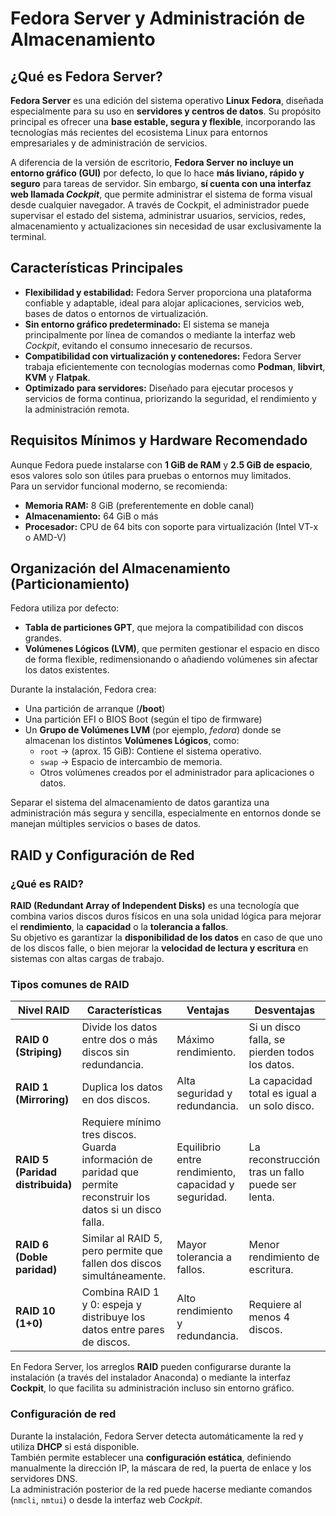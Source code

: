 # Fedora Server y Administración de Almacenamiento

## ¿Qué es Fedora Server?

**Fedora Server** es una edición del sistema operativo **Linux Fedora**, diseñada especialmente para su uso en **servidores y centros de datos**. Su propósito principal es ofrecer una **base estable, segura y flexible**, incorporando las tecnologías más recientes del ecosistema Linux para entornos empresariales y de administración de servicios.

A diferencia de la versión de escritorio, **Fedora Server no incluye un entorno gráfico (GUI)** por defecto, lo que lo hace **más liviano, rápido y seguro** para tareas de servidor. Sin embargo, **sí cuenta con una interfaz web llamada *Cockpit***, que permite administrar el sistema de forma visual desde cualquier navegador. A través de Cockpit, el administrador puede supervisar el estado del sistema, administrar usuarios, servicios, redes, almacenamiento y actualizaciones sin necesidad de usar exclusivamente la terminal.


## Características Principales

- **Flexibilidad y estabilidad:** Fedora Server proporciona una plataforma confiable y adaptable, ideal para alojar aplicaciones, servicios web, bases de datos o entornos de virtualización.  
- **Sin entorno gráfico predeterminado:** El sistema se maneja principalmente por línea de comandos o mediante la interfaz web *Cockpit*, evitando el consumo innecesario de recursos.  
- **Compatibilidad con virtualización y contenedores:** Fedora Server trabaja eficientemente con tecnologías modernas como **Podman**, **libvirt**, **KVM** y **Flatpak**.  
- **Optimizado para servidores:** Diseñado para ejecutar procesos y servicios de forma continua, priorizando la seguridad, el rendimiento y la administración remota.


## Requisitos Mínimos y Hardware Recomendado

Aunque Fedora puede instalarse con **1 GiB de RAM** y **2.5 GiB de espacio**, esos valores solo son útiles para pruebas o entornos muy limitados.  
Para un servidor funcional moderno, se recomienda:  

- **Memoria RAM:** 8 GiB (preferentemente en doble canal)  
- **Almacenamiento:** 64 GiB o más  
- **Procesador:** CPU de 64 bits con soporte para virtualización (Intel VT-x o AMD-V)  


## Organización del Almacenamiento (Particionamiento)

Fedora utiliza por defecto:  

- **Tabla de particiones GPT**, que mejora la compatibilidad con discos grandes.  
- **Volúmenes Lógicos (LVM)**, que permiten gestionar el espacio en disco de forma flexible, redimensionando o añadiendo volúmenes sin afectar los datos existentes.  

Durante la instalación, Fedora crea:  
- Una partición de arranque (**/boot**)  
- Una partición EFI o BIOS Boot (según el tipo de firmware)  
- Un **Grupo de Volúmenes LVM** (por ejemplo, *fedora*) donde se almacenan los distintos **Volúmenes Lógicos**, como:  
  - `root` → (aprox. 15 GiB): Contiene el sistema operativo.  
  - `swap` → Espacio de intercambio de memoria.  
  - Otros volúmenes creados por el administrador para aplicaciones o datos.

Separar el sistema del almacenamiento de datos garantiza una administración más segura y sencilla, especialmente en entornos donde se manejan múltiples servicios o bases de datos.


## RAID y Configuración de Red

### ¿Qué es RAID?

**RAID (Redundant Array of Independent Disks)** es una tecnología que combina varios discos duros físicos en una sola unidad lógica para mejorar el **rendimiento**, la **capacidad** o la **tolerancia a fallos**.  
Su objetivo es garantizar la **disponibilidad de los datos** en caso de que uno de los discos falle, o bien mejorar la **velocidad de lectura y escritura** en sistemas con altas cargas de trabajo.

### Tipos comunes de RAID

| Nivel RAID | Características | Ventajas | Desventajas |
|-------------|----------------|-----------|--------------|
| **RAID 0 (Striping)** | Divide los datos entre dos o más discos sin redundancia. | Máximo rendimiento. | Si un disco falla, se pierden todos los datos. |
| **RAID 1 (Mirroring)** | Duplica los datos en dos discos. | Alta seguridad y redundancia. | La capacidad total es igual a un solo disco. |
| **RAID 5 (Paridad distribuida)** | Requiere mínimo tres discos. Guarda información de paridad que permite reconstruir los datos si un disco falla. | Equilibrio entre rendimiento, capacidad y seguridad. | La reconstrucción tras un fallo puede ser lenta. |
| **RAID 6 (Doble paridad)** | Similar al RAID 5, pero permite que fallen dos discos simultáneamente. | Mayor tolerancia a fallos. | Menor rendimiento de escritura. |
| **RAID 10 (1+0)** | Combina RAID 1 y 0: espeja y distribuye los datos entre pares de discos. | Alto rendimiento y redundancia. | Requiere al menos 4 discos. |

En Fedora Server, los arreglos **RAID** pueden configurarse durante la instalación (a través del instalador Anaconda) o mediante la interfaz **Cockpit**, lo que facilita su administración incluso sin entorno gráfico.


### Configuración de red

Durante la instalación, Fedora Server detecta automáticamente la red y utiliza **DHCP** si está disponible.  
También permite establecer una **configuración estática**, definiendo manualmente la dirección IP, la máscara de red, la puerta de enlace y los servidores DNS.  
La administración posterior de la red puede hacerse mediante comandos (`nmcli`, `nmtui`) o desde la interfaz web *Cockpit*.
